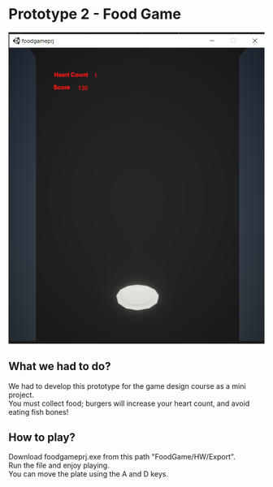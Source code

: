 # Prototype 2 - Food Game

![Food Game](https://github.com/yasmin-mdn/Game/blob/main/FoodGame/FoodGame.png)
## What we had to do?
We had to develop this prototype for the game design course as a mini project.<br />
You must collect food; burgers will increase your heart count, and avoid eating fish bones!<br />
## How to play?
Download foodgameprj.exe from this path "FoodGame/HW/Export".<br />
Run the file and enjoy playing.<br />
You can move the plate using the A and D keys. <br />

